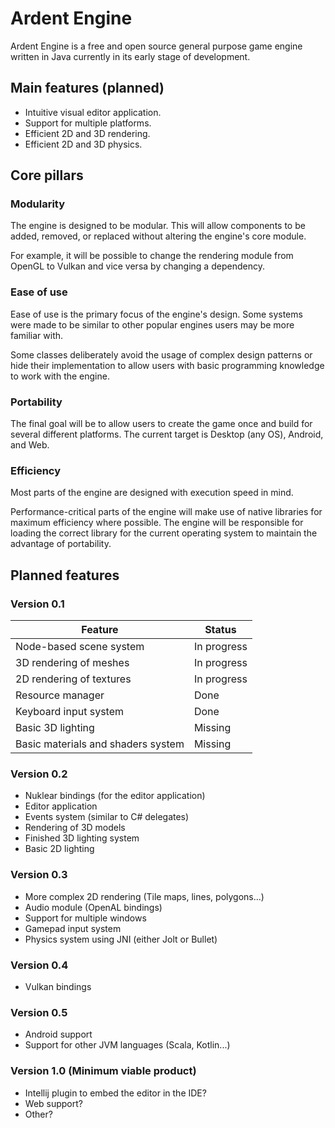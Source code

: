 # Ardent Engine

Ardent Engine is a free and open source general purpose game engine written in Java currently in its early stage of development.

## Main features (planned)

* Intuitive visual editor application.
* Support for multiple platforms.
* Efficient 2D and 3D rendering.
* Efficient 2D and 3D physics.

## Core pillars

### Modularity

The engine is designed to be modular.
This will allow components to be added, removed, or replaced without altering the engine's core module.

For example, it will be possible to change the rendering module from OpenGL to Vulkan and vice versa by changing a dependency.

### Ease of use

Ease of use is the primary focus of the engine's design.
Some systems were made to be similar to other popular engines users may be more familiar with.

Some classes deliberately avoid the usage of complex design patterns or hide their implementation to allow users with basic programming knowledge to work with the engine.

### Portability

The final goal will be to allow users to create the game once and build for several different platforms.
The current target is Desktop (any OS), Android, and Web.

### Efficiency

Most parts of the engine are designed with execution speed in mind.

Performance-critical parts of the engine will make use of native libraries for maximum efficiency where possible.
The engine will be responsible for loading the correct library for the current operating system to maintain the advantage of portability.

## Planned features

### Version 0.1

| Feature                            | Status      |
|------------------------------------|-------------|
| Node-based scene system            | In progress |
| 3D rendering of meshes             | In progress |
| 2D rendering of textures           | In progress |
| Resource manager                   | Done        |
| Keyboard input system              | Done        |
| Basic 3D lighting                  | Missing     |
| Basic materials and shaders system | Missing     |

### Version 0.2

* Nuklear bindings (for the editor application)
* Editor application
* Events system (similar to C# delegates)
* Rendering of 3D models
* Finished 3D lighting system
* Basic 2D lighting

### Version 0.3

* More complex 2D rendering (Tile maps, lines, polygons...)
* Audio module (OpenAL bindings)
* Support for multiple windows
* Gamepad input system
* Physics system using JNI (either Jolt or Bullet)

### Version 0.4

* Vulkan bindings

### Version 0.5

* Android support
* Support for other JVM languages (Scala, Kotlin...)

### Version 1.0 (Minimum viable product)

* Intellij plugin to embed the editor in the IDE?
* Web support?
* Other?
